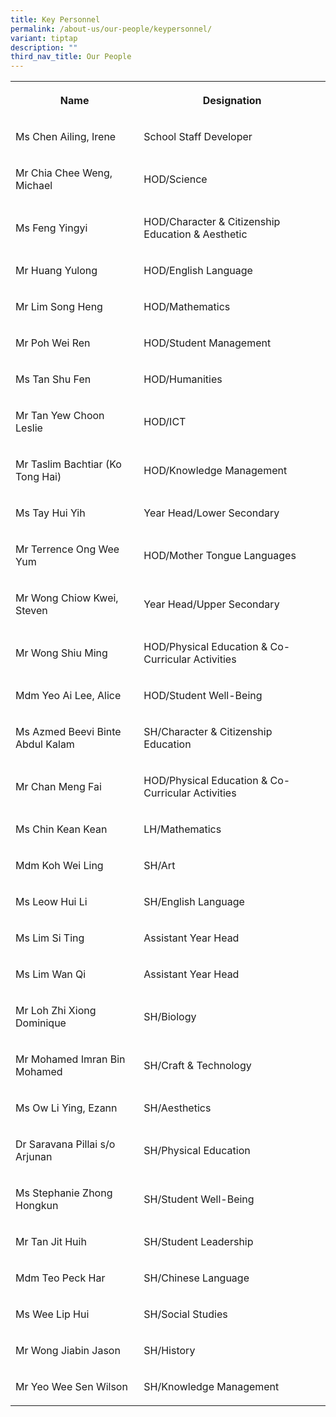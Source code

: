 ```yaml
---
title: Key Personnel
permalink: /about-us/our-people/keypersonnel/
variant: tiptap
description: ""
third_nav_title: Our People
---
```

<table><tbody><tr><th rowspan="1" colspan="1"><p>Name</p></th><th rowspan="1" colspan="1"><p>Designation</p></th></tr><tr><td rowspan="1" colspan="1"><p>Ms Chen Ailing, Irene</p></td><td rowspan="1" colspan="1"><p>School Staff Developer</p></td></tr><tr><td rowspan="1" colspan="1"><p>Mr Chia Chee Weng, Michael</p></td><td rowspan="1" colspan="1"><p>HOD/Science</p></td></tr><tr><td rowspan="1" colspan="1"><p>Ms Feng Yingyi</p></td><td rowspan="1" colspan="1"><p>HOD/Character &amp; Citizenship Education &amp; Aesthetic</p></td></tr><tr><td rowspan="1" colspan="1"><p>Mr Huang Yulong</p></td><td rowspan="1" colspan="1"><p>HOD/English Language</p></td></tr><tr><td rowspan="1" colspan="1"><p>Mr Lim Song Heng</p></td><td rowspan="1" colspan="1"><p>HOD/Mathematics</p></td></tr><tr><td rowspan="1" colspan="1"><p>Mr Poh Wei Ren</p></td><td rowspan="1" colspan="1"><p>HOD/Student Management</p></td></tr><tr><td rowspan="1" colspan="1"><p>Ms Tan Shu Fen</p></td><td rowspan="1" colspan="1"><p>HOD/Humanities</p></td></tr><tr><td rowspan="1" colspan="1"><p>Mr Tan Yew Choon Leslie</p></td><td rowspan="1" colspan="1"><p>HOD/ICT</p></td></tr><tr><td rowspan="1" colspan="1"><p>Mr Taslim Bachtiar (Ko Tong Hai)</p></td><td rowspan="1" colspan="1"><p>HOD/Knowledge Management&nbsp;</p></td></tr><tr><td rowspan="1" colspan="1"><p>Ms Tay Hui Yih</p></td><td rowspan="1" colspan="1"><p>Year Head/Lower Secondary</p></td></tr><tr><td rowspan="1" colspan="1"><p>Mr Terrence Ong Wee Yum</p></td><td rowspan="1" colspan="1"><p>HOD/Mother Tongue Languages</p></td></tr><tr><td rowspan="1" colspan="1"><p>Mr Wong Chiow Kwei, Steven</p></td><td rowspan="1" colspan="1"><p>Year Head/Upper Secondary</p></td></tr><tr><td rowspan="1" colspan="1"><p>Mr Wong Shiu Ming</p></td><td rowspan="1" colspan="1"><p>HOD/Physical Education &amp; Co-Curricular Activities</p></td></tr><tr><td rowspan="1" colspan="1"><p>Mdm Yeo Ai Lee, Alice</p></td><td rowspan="1" colspan="1"><p>HOD/Student Well-Being</p></td></tr><tr><td rowspan="1" colspan="1"><p>Ms Azmed Beevi Binte Abdul Kalam</p></td><td rowspan="1" colspan="1"><p>SH/Character &amp; Citizenship Education</p></td></tr><tr><td rowspan="1" colspan="1"><p>Mr Chan Meng Fai</p></td><td rowspan="1" colspan="1"><p>HOD/Physical Education &amp; Co-Curricular Activities</p></td></tr><tr><td rowspan="1" colspan="1"><p>Ms Chin Kean Kean</p></td><td rowspan="1" colspan="1"><p>LH/Mathematics</p></td></tr><tr><td rowspan="1" colspan="1"><p>Mdm Koh Wei Ling</p></td><td rowspan="1" colspan="1"><p>SH/Art</p></td></tr><tr><td rowspan="1" colspan="1"><p>Ms Leow Hui Li</p></td><td rowspan="1" colspan="1"><p>SH/English Language</p></td></tr><tr><td rowspan="1" colspan="1"><p>Ms Lim Si Ting</p></td><td rowspan="1" colspan="1"><p>Assistant Year Head</p></td></tr><tr><td rowspan="1" colspan="1"><p>Ms Lim Wan Qi</p></td><td rowspan="1" colspan="1"><p>Assistant Year Head</p></td></tr><tr><td rowspan="1" colspan="1"><p>Mr Loh Zhi Xiong Dominique</p></td><td rowspan="1" colspan="1"><p>SH/Biology</p></td></tr><tr><td rowspan="1" colspan="1"><p>Mr Mohamed Imran Bin Mohamed</p></td><td rowspan="1" colspan="1"><p>SH/Craft &amp; Technology</p></td></tr><tr><td rowspan="1" colspan="1"><p>Ms Ow Li Ying, Ezann</p></td><td rowspan="1" colspan="1"><p>SH/Aesthetics</p></td></tr><tr><td rowspan="1" colspan="1"><p>Dr Saravana Pillai s/o Arjunan</p></td><td rowspan="1" colspan="1"><p>SH/Physical Education</p></td></tr><tr><td rowspan="1" colspan="1"><p>Ms Stephanie Zhong Hongkun</p></td><td rowspan="1" colspan="1"><p>SH/Student Well-Being</p></td></tr><tr><td rowspan="1" colspan="1"><p>Mr Tan Jit Huih</p></td><td rowspan="1" colspan="1"><p>SH/Student Leadership</p></td></tr><tr><td rowspan="1" colspan="1"><p>Mdm Teo Peck Har</p></td><td rowspan="1" colspan="1"><p>SH/Chinese Language</p></td></tr><tr><td rowspan="1" colspan="1"><p>Ms Wee Lip Hui</p></td><td rowspan="1" colspan="1"><p>SH/Social Studies</p></td></tr><tr><td rowspan="1" colspan="1"><p>Mr Wong Jiabin Jason</p></td><td rowspan="1" colspan="1"><p>SH/History</p></td></tr><tr><td rowspan="1" colspan="1"><p>Mr Yeo Wee Sen Wilson</p></td><td rowspan="1" colspan="1"><p>SH/Knowledge Management</p></td></tr></tbody></table><p></p>